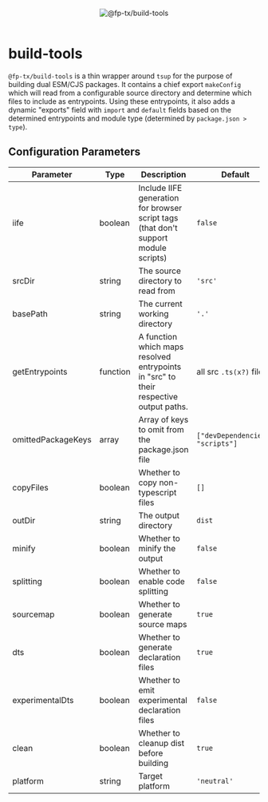 <br>
<div align="center">
  <picture>
    <source media="(prefers-color-scheme: light)" srcset="https://raw.githubusercontent.com/fp-tx/build-tools/assets/build-tools-logo-dark.png">
    <source media="(prefers-color-scheme: dark)" srcset="https://raw.githubusercontent.com/fp-tx/build-tools/assets/build-tools-logo-light.png">
    <img alt="@fp-tx/build-tools" src="https://raw.githubusercontent.com/fp-tx/build-tools/assets/build-tools-logo-purple.png">
  </picture>
</div>
<br>

# build-tools

`@fp-tx/build-tools` is a thin wrapper around `tsup` for the purpose of building dual ESM/CJS packages. It contains a chief export `makeConfig` which will read from a configurable source directory and determine which files to include as entrypoints. Using these entrypoints, it also adds a dynamic "exports" field with `import` and `default` fields based on the determined entrypoints and module type (determined by `package.json > type`).

## Configuration Parameters

| Parameter          | Type     | Description                                                                           | Default                          |
| ------------------ | -------- | ------------------------------------------------------------------------------------- | -------------------------------- |
| iife               | boolean  | Include IIFE generation for browser script tags (that don't support module scripts)   | `false`                          |
| srcDir             | string   | The source directory to read from                                                     | `'src'`                          |
| basePath           | string   | The current working directory                                                         | `'.'`                            |
| getEntrypoints     | function | A function which maps resolved entrypoints in "src" to their respective output paths. | all src `.ts(x?)` files          |
| omittedPackageKeys | array    | Array of keys to omit from the package.json file                                      | `["devDependencies", "scripts"]` |
| copyFiles          | boolean  | Whether to copy non-typescript files                                                  | `[]`                             |
| outDir             | string   | The output directory                                                                  | `dist`                           |
| minify             | boolean  | Whether to minify the output                                                          | `false`                          |
| splitting          | boolean  | Whether to enable code splitting                                                      | `false`                          |
| sourcemap          | boolean  | Whether to generate source maps                                                       | `true`                           |
| dts                | boolean  | Whether to generate declaration files                                                 | `true`                           |
| experimentalDts    | boolean  | Whether to emit experimental declaration files                                        | `false`                          |
| clean              | boolean  | Whether to cleanup dist before building                                               | `true`                           |
| platform           | string   | Target platform                                                                       | `'neutral'`                      |
